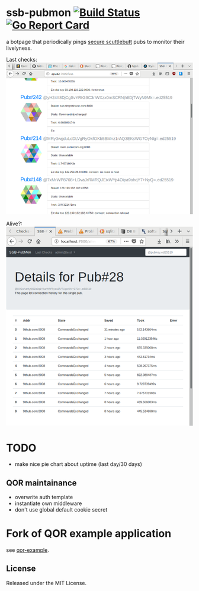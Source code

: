 # ssb-pubmon [![Build Status](https://travis-ci.org/cryptix/ssb-pubmon.svg?branch=master)](https://travis-ci.org/cryptix/ssb-pubmon) [![Go Report Card](https://goreportcard.com/badge/github.com/cryptix/ssb-pubmon)](https://goreportcard.com/report/github.com/cryptix/ssb-pubmon)

a botpage that periodically pings [secure scuttlebutt](https://www.scuttlebutt.nz/) pubs to monitor their livelyness.

Last checks:
![](screenshot_last.png)

Alive?:
![](screenshot_alive.png)

# TODO

* make nice pie chart about uptime (last day/30 days)

## QOR maintainance

* overwrite auth template
* instantiate own middleware
* don't use global default cookie secret

# Fork of QOR example application

see [qor-example](https://github.com/qor/qor-example).

## License

Released under the MIT License.

